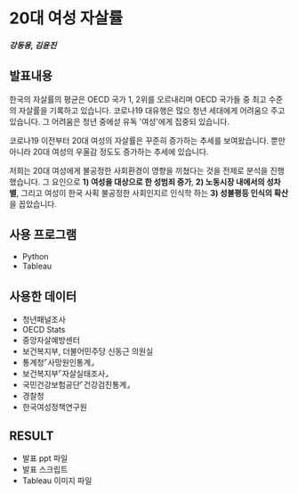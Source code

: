 # 20대 여성 자살률
##### 강동용, 김윤진
## 발표내용
한국의 자살률의 평균은 OECD 국가 1, 2위를 오르내리며 OECD 국가들 중 최고 수준의 자살률을 기록하고 있습니다. 코로나19 대유행은 많으 청년 세대에게 어려움으 주고 있습니다. 그 어려움은 청년 중에섣 유독 '여성'에게 집중되 있습니다.

코로나19 이전부터 20대 여성의 자살률은 꾸준히 증가하는 추세를 보여왔습니다. 뿐만 아니라 20대 여성의 우울감 정도도 증가하는 추세에 있습니다.

저희는 20대 여성에게 불공정한 사회환경이 영향을 끼쳤다는 것을 전제로 분석을 진행했습니다. 그 요인으로 **1) 여성을 대상으로 한 성범죄 증가**, **2) 노동시장 내에서의 성차별**, 그리고 여성이 한국 사획 불공정한 사회인지르 인식학 하는 **3) 성불평등 인식의 확산**을 꼽았습니다. 

## 사용 프로그램
* Python
* Tableau

## 사용한 데이터
* 청년패널조사
* OECD Stats
* 중앙자살예방센터
* 보건복지부, 더불어민주당 신동근 의원실
* 통계청⌜사망원인통계⌟
* 보건복지부⌜자살실태조사⌟
* 국민건강보험공단⌜건강검진통계⌟
* 경찰청
* 한국여성정책연구원

## RESULT
* 발표 ppt 파일
* 발표 스크립트
* Tableau 이미지 파일
